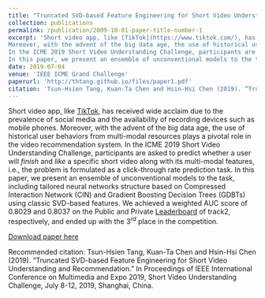 ```yaml
---
title: "Truncated SVD-based Feature Engineering for Short Video Understanding and Recommendation"
collection: publications
permalink: /publication/2009-10-01-paper-title-number-1
excerpt: 'Short video app, like [TikTok](https://www.tiktok.com/), has received wide acclaim due to the prevalence of social media and the availability of recording devices such as mobile phones. 
Moreover, with the advent of the big data age, the use of historical user behaviors from multi-modal resources plays a pivotal role in the video recommendation system. 
In the ICME 2019 Short Video Understanding Challenge, participants are asked to predict whether a user will *finish* and *like* a specific short video along with its multi-modal features, i.e., the problem is formulated as a click-through rate prediction task.
In this paper, we present an ensemble of unconventional models to the task, including tailored neural networks structure based on Compressed Interaction Network (CIN) and Gradient Boosting Decision Trees (GDBTs) using classic SVD-based features. We achieved a weighted AUC score of 0.8029 and 0.8037 on the Public and Private [Leaderboard](https://biendata.com/competition/icmechallenge2019/final-leaderboard/) of track2, respectively, and ended up with the 3$^{rd}$ place in the competition.'
date: 2019-07-04
venue: 'IEEE ICME Grand Challenge'
paperurl: 'http://thtang.github.io/files/paper1.pdf'
citation: 'Tsun-Hsien Tang, Kuan-Ta Chen and Hsin-Hsi Chen (2019). “Truncated SVD-based Feature Engineering for Short Video Understanding and Recommendation.” In Proceedings of IEEE International Conference on Multimedia and Expo 2019, Short Video Understanding Challenge, July 8-12, 2019, Shanghai, China.'
---
```

Short video app, like [TikTok](https://www.tiktok.com/), has received wide acclaim due to the prevalence of social media and the availability of recording devices such as mobile phones. 
Moreover, with the advent of the big data age, the use of historical user behaviors from multi-modal resources plays a pivotal role in the video recommendation system. 
In the ICME 2019 Short Video Understanding Challenge, participants are asked to predict whether a user will *finish* and *like* a specific short video along with its multi-modal features, i.e., the problem is formulated as a click-through rate prediction task.
In this paper, we present an ensemble of unconventional models to the task, including tailored neural networks structure based on Compressed Interaction Network (CIN) and Gradient Boosting Decision Trees (GDBTs) using classic SVD-based features. We achieved a weighted AUC score of 0.8029 and 0.8037 on the Public and Private [Leaderboard](https://biendata.com/competition/icmechallenge2019/final-leaderboard/) of track2, respectively, and ended up with the 3$^{rd}$ place in the competition.

[Download paper here](http://thtang.github.io/files/paper1.pdf)

Recommended citation: Tsun-Hsien Tang, Kuan-Ta Chen and Hsin-Hsi Chen (2019). “Truncated SVD-based Feature Engineering for Short Video Understanding and Recommendation.” In Proceedings of IEEE International Conference on Multimedia and Expo 2019, Short Video Understanding Challenge, July 8-12, 2019, Shanghai, China.